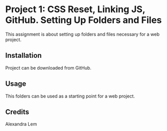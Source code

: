 # Project 1: CSS Reset, Linking JS, GitHub. Setting Up Folders and Files

This assignment is about setting up folders and files necessary for a web project.

## Installation

Project can be downloaded from GitHub.

## Usage

This folders can be used as a starting point for a web project.


## Credits

Alexandra Lem
